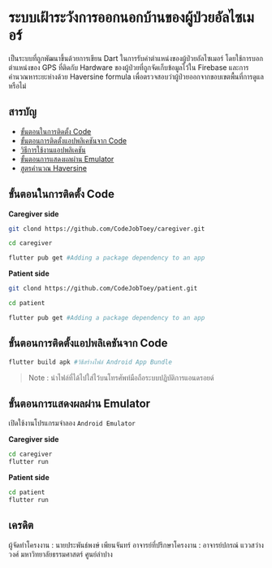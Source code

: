 # ระบบเฝ้าระวังการออกนอกบ้านของผู้ป่วยอัลไซเมอร์

เป็นระบบที่ถูกพัฒนาขึ้นด้วยการเขียน Dart ในการรับค่าตำแหน่งของผู้ป่วยอัลไซเมอร์ โดยใช้การบอกตำแหน่งของ GPS ที่ติดกับ Hardware ของผู้ป่วยที่ถูกจัดเก็บข้อมูลไว้ใน Firebase และการคำนวณหาระยะห่างด้วย Haversine formula เพื่อตรวจสอบว่าผู้ป่วยออกจากขอบเขตพื้นที่การดูแลหรือไม่

## สารบัญ
- [ขั้นตอนในการติดตั้ง Code](#%E0%B8%82%E0%B8%B1%E0%B9%89%E0%B8%99%E0%B8%95%E0%B8%AD%E0%B8%99%E0%B9%83%E0%B8%99%E0%B8%81%E0%B8%B2%E0%B8%A3%E0%B8%95%E0%B8%B4%E0%B8%94%E0%B8%95%E0%B8%B1%E0%B9%89%E0%B8%87-code)
- [ขั้นตอนการติดตั้งแอปพลิเคชันจาก Code](#%E0%B8%82%E0%B8%B1%E0%B9%89%E0%B8%99%E0%B8%95%E0%B8%AD%E0%B8%99%E0%B8%81%E0%B8%B2%E0%B8%A3%E0%B8%95%E0%B8%B4%E0%B8%94%E0%B8%95%E0%B8%B1%E0%B9%89%E0%B8%87%E0%B9%81%E0%B8%AD%E0%B8%9B%E0%B8%9E%E0%B8%A5%E0%B8%B4%E0%B9%80%E0%B8%84%E0%B8%8A%E0%B8%B1%E0%B8%99%E0%B8%88%E0%B8%B2%E0%B8%81-code)
- [วิธีการใช้งานแอปพลิเคชัน](#%E0%B8%A7%E0%B8%B4%E0%B8%98%E0%B8%B5%E0%B8%81%E0%B8%B2%E0%B8%A3%E0%B9%83%E0%B8%8A%E0%B9%89%E0%B8%87%E0%B8%B2%E0%B8%99%E0%B9%81%E0%B8%AD%E0%B8%9B%E0%B8%9E%E0%B8%A5%E0%B8%B4%E0%B9%80%E0%B8%84%E0%B8%8A%E0%B8%B1%E0%B8%99)
- [ขั้นตอนการแสดงผลผ่าน Emulator](#%E0%B8%82%E0%B8%B1%E0%B9%89%E0%B8%99%E0%B8%95%E0%B8%AD%E0%B8%99%E0%B8%81%E0%B8%B2%E0%B8%A3%E0%B9%81%E0%B8%AA%E0%B8%94%E0%B8%87%E0%B8%9C%E0%B8%A5%E0%B8%9C%E0%B9%88%E0%B8%B2%E0%B8%99-emulator)
- [สูตรคำนวณ Haversine](#%E0%B8%AA%E0%B8%B9%E0%B8%95%E0%B8%A3%E0%B8%84%E0%B8%B3%E0%B8%99%E0%B8%A7%E0%B8%93-haversine)

## ขั้นตอนในการติดตั้ง Code

**Caregiver side**
```bash
git clond https://github.com/CodeJobToey/caregiver.git 

cd caregiver

flutter pub get #Adding a package dependency to an app
```
**Patient side**
```bash
git clond https://github.com/CodeJobToey/patient.git

cd patient

flutter pub get #Adding a package dependency to an app
```

## ขั้นตอนการติดตั้งแอปพลิเคชันจาก Code
```bash
flutter build apk #วิธีสร้างไฟล์ Android App Bundle
```
>Note : นำไฟล์ที่ได้ไปใส่ไว้บนโทรศัพท์มือถือระบบปฏิบัติการแอนดรอยด์

## ขั้นตอนการแสดงผลผ่าน Emulator
เปิดใช้งานโปรแกรมจำลอง `Android Emulator`

**Caregiver side**
```bash
cd caregiver
flutter run
```
**Patient side**
```bash
cd patient
flutter run
```



## เครดิต
ผู้จัดทำโครงงาน : นายประพันธ์พงษ์ เพียนจันทร์
อาจารย์ที่ปรึกษาโครงงาน : อาจารย์ปกรณ์ แววสว่างวงศ์
มหาวิทยาลัยธรรมศาสตร์ ศูนย์ลำปาง
